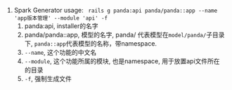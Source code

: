 1. Spark Generator usage: ` rails g panda:api panda/panda::app --name 'app版本管理' --module 'api' -f`
   1. panda:api, installer的名字
   2. panda/panda::app, 模型的名字, panda/ 代表模型在`model/panda/`子目录下, `panda::app`代表模型的名称，带namespace.
   3. `--name`, 这个功能的中文名
   4. `--module`, 这个功能所属的模块, 也是namespace, 用于放置api文件所在的目录
   5. `-f`, 强制生成文件